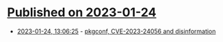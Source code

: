 # [Published on 2023-01-24](index.md)

* [2023-01-24, 13:06:25](https://lobste.rs/s/u2fln8/pkgconf_cve_2023_24056_disinformation) - [pkgconf, CVE-2023-24056 and disinformation](https://ariadne.space/2023/01/24/pkgconf-cve-2023-24056-and-disinformation/)
